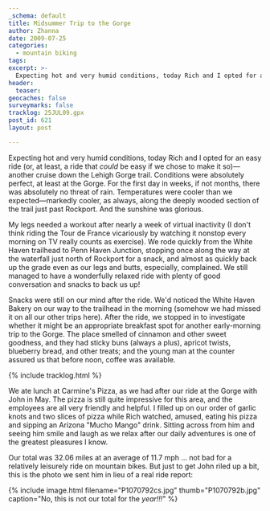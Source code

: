 ```yaml
---
_schema: default
title: Midsummer Trip to the Gorge
author: Zhanna
date: 2009-07-25
categories:
  - mountain biking
tags:
excerpt: >- 
  Expecting hot and very humid conditions, today Rich and I opted for an easy ride—another cruise down the Lehigh Gorge trail.
header:
  teaser:
geocaches: false
surveymarks: false
tracklog: 25JUL09.gpx
post_id: 621
layout: post            

---
```


Expecting hot and very humid conditions, today Rich and I opted for an easy ride (or, at least, a ride that _could_ be easy if we chose to make it so)—another cruise down the Lehigh Gorge trail.  Conditions were absolutely perfect, at least at the Gorge.  For the first day in weeks, if not months, there was absolutely no threat of rain.  Temperatures were cooler than we expected—markedly cooler, as always, along the deeply wooded section of the trail just past Rockport.  And the sunshine was glorious.

My legs needed a workout after nearly a week of virtual inactivity (I don't think riding the Tour de France vicariously by watching it nonstop every morning on TV really counts as exercise).  We rode quickly from the White Haven trailhead to Penn Haven Junction, stopping once along the way at the waterfall just north of Rockport for a snack, and almost as quickly back up the grade even as our legs and butts, especially, complained.  We still managed to have a wonderfully relaxed ride with plenty of good conversation and snacks to back us up!  

Snacks were still on our mind after the ride.  We'd noticed the White Haven Bakery on our way to the trailhead in the morning (somehow we had missed it on all our other trips here).  After the ride, we stopped in to investigate whether it might be an appropriate breakfast spot for another early-morning trip to the Gorge.  The place smelled of cinnamon and other sweet goodness, and they had sticky buns (always a plus), apricot twists, blueberry bread, and other treats; and the young man at the counter assured us that before noon, coffee was available.  

{% include tracklog.html %}

We ate lunch at Carmine's Pizza, as we had after our ride at the Gorge with John in May.  The pizza is still quite impressive for this area, and the employees are all very friendly and helpful.  I filled up on our order of garlic knots and two slices of pizza while Rich watched, amused, eating his pizza and sipping an Arizona "Mucho Mango" drink.  Sitting across from him and seeing him smile and laugh as we relax after our daily adventures is one of the greatest pleasures I know.  

Our total was 32.06 miles at an average of 11.7 mph ... not bad for a relatively leisurely ride on mountain bikes.  But just to get John riled up a bit, this is the photo we sent him in lieu of a real ride report:

{% include image.html filename="P1070792cs.jpg" thumb="P1070792b.jpg" caption="No, this is not our total for the <i>year!!!</i>" %}

